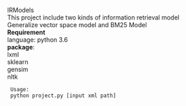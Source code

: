 IRModels  
 This project include two kinds of information retrieval model  
 Generalize vector space model and BM25 Model   
**Requirement**  
   language: python 3.6  
   **package**:  
   lxml  
   sklearn  
   gensim  
   nltk  
     
     Usage:  
     python project.py [input xml path]
     
        
        
    
